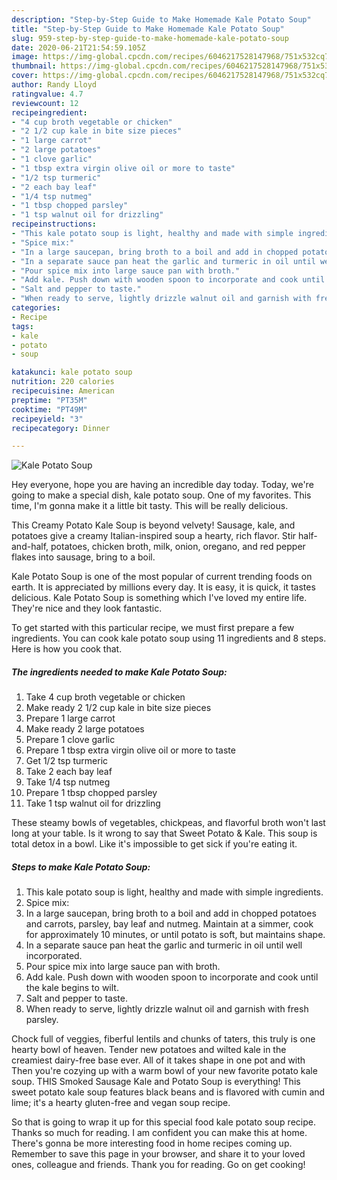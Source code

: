 ```yaml
---
description: "Step-by-Step Guide to Make Homemade Kale Potato Soup"
title: "Step-by-Step Guide to Make Homemade Kale Potato Soup"
slug: 959-step-by-step-guide-to-make-homemade-kale-potato-soup
date: 2020-06-21T21:54:59.105Z
image: https://img-global.cpcdn.com/recipes/6046217528147968/751x532cq70/kale-potato-soup-recipe-main-photo.jpg
thumbnail: https://img-global.cpcdn.com/recipes/6046217528147968/751x532cq70/kale-potato-soup-recipe-main-photo.jpg
cover: https://img-global.cpcdn.com/recipes/6046217528147968/751x532cq70/kale-potato-soup-recipe-main-photo.jpg
author: Randy Lloyd
ratingvalue: 4.7
reviewcount: 12
recipeingredient:
- "4 cup broth vegetable or chicken"
- "2 1/2 cup kale in bite size pieces"
- "1 large carrot"
- "2 large potatoes"
- "1 clove garlic"
- "1 tbsp extra virgin olive oil or more to taste"
- "1/2 tsp turmeric"
- "2 each bay leaf"
- "1/4 tsp nutmeg"
- "1 tbsp chopped parsley"
- "1 tsp walnut oil for drizzling"
recipeinstructions:
- "This kale potato soup is light, healthy and made with simple ingredients."
- "Spice mix:"
- "In a large saucepan, bring broth to a boil and add in chopped potatoes and carrots, parsley, bay leaf and nutmeg. Maintain at a simmer, cook for approximately 10 minutes, or until potato is soft, but maintains shape."
- "In a separate sauce pan heat the garlic and turmeric in oil until well incorporated."
- "Pour spice mix into large sauce pan with broth."
- "Add kale. Push down with wooden spoon to incorporate and cook until the kale begins to wilt."
- "Salt and pepper to taste."
- "When ready to serve, lightly drizzle walnut oil and garnish with fresh parsley."
categories:
- Recipe
tags:
- kale
- potato
- soup

katakunci: kale potato soup 
nutrition: 220 calories
recipecuisine: American
preptime: "PT35M"
cooktime: "PT49M"
recipeyield: "3"
recipecategory: Dinner

---
```



![Kale Potato Soup](https://img-global.cpcdn.com/recipes/6046217528147968/751x532cq70/kale-potato-soup-recipe-main-photo.jpg)

Hey everyone, hope you are having an incredible day today. Today, we're going to make a special dish, kale potato soup. One of my favorites. This time, I'm gonna make it a little bit tasty. This will be really delicious.

This Creamy Potato Kale Soup is beyond velvety! Sausage, kale, and potatoes give a creamy Italian-inspired soup a hearty, rich flavor. Stir half-and-half, potatoes, chicken broth, milk, onion, oregano, and red pepper flakes into sausage, bring to a boil.

Kale Potato Soup is one of the most popular of current trending foods on earth. It is appreciated by millions every day. It is easy, it is quick, it tastes delicious. Kale Potato Soup is something which I've loved my entire life. They're nice and they look fantastic.


To get started with this particular recipe, we must first prepare a few ingredients. You can cook kale potato soup using 11 ingredients and 8 steps. Here is how you cook that.

<!--inarticleads1-->

##### The ingredients needed to make Kale Potato Soup:

1. Take 4 cup broth vegetable or chicken
1. Make ready 2 1/2 cup kale in bite size pieces
1. Prepare 1 large carrot
1. Make ready 2 large potatoes
1. Prepare 1 clove garlic
1. Prepare 1 tbsp extra virgin olive oil or more to taste
1. Get 1/2 tsp turmeric
1. Take 2 each bay leaf
1. Take 1/4 tsp nutmeg
1. Prepare 1 tbsp chopped parsley
1. Take 1 tsp walnut oil for drizzling


These steamy bowls of vegetables, chickpeas, and flavorful broth won&#39;t last long at your table. Is it wrong to say that Sweet Potato &amp; Kale. This soup is total detox in a bowl. Like it&#39;s impossible to get sick if you&#39;re eating it. 

<!--inarticleads2-->

##### Steps to make Kale Potato Soup:

1. This kale potato soup is light, healthy and made with simple ingredients.
1. Spice mix:
1. In a large saucepan, bring broth to a boil and add in chopped potatoes and carrots, parsley, bay leaf and nutmeg. Maintain at a simmer, cook for approximately 10 minutes, or until potato is soft, but maintains shape.
1. In a separate sauce pan heat the garlic and turmeric in oil until well incorporated.
1. Pour spice mix into large sauce pan with broth.
1. Add kale. Push down with wooden spoon to incorporate and cook until the kale begins to wilt.
1. Salt and pepper to taste.
1. When ready to serve, lightly drizzle walnut oil and garnish with fresh parsley.


Chock full of veggies, fiberful lentils and chunks of taters, this truly is one hearty bowl of heaven. Tender new potatoes and wilted kale in the creamiest dairy-free base ever. All of it takes shape in one pot and with Then you&#39;re cozying up with a warm bowl of your new favorite potato kale soup. THIS Smoked Sausage Kale and Potato Soup is everything! This sweet potato kale soup features black beans and is flavored with cumin and lime; it&#39;s a hearty gluten-free and vegan soup recipe. 

So that is going to wrap it up for this special food kale potato soup recipe. Thanks so much for reading. I am confident you can make this at home. There's gonna be more interesting food in home recipes coming up. Remember to save this page in your browser, and share it to your loved ones, colleague and friends. Thank you for reading. Go on get cooking!
